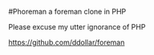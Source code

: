 #Phoreman a foreman clone in PHP

Please excuse my utter ignorance of PHP

https://github.com/ddollar/foreman